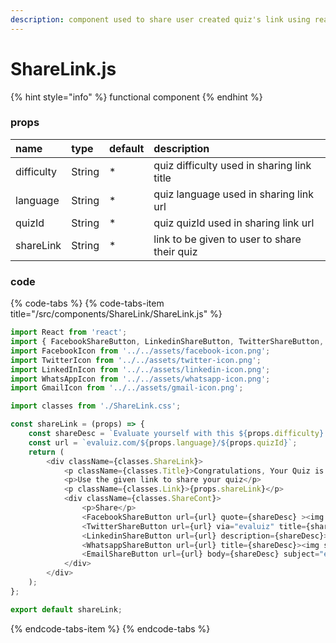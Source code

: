 ```yaml
---
description: component used to share user created quiz's link using react-share
---
```


# ShareLink.js

{% hint style="info" %}
functional component
{% endhint %}



### props

| name | type | default | description |
| :--- | :--- | :--- | :--- |
| difficulty | String | \* | quiz difficulty used in sharing link title |
| language | String | \* | quiz language used in sharing link url |
| quizId | String | \* | quiz quizId used in sharing link url |
| shareLink | String | \* | link to be given to user to share their quiz |



### code

{% code-tabs %}
{% code-tabs-item title="/src/components/ShareLink/ShareLink.js" %}
```javascript
import React from 'react';
import { FacebookShareButton, LinkedinShareButton, TwitterShareButton, WhatsappShareButton, EmailShareButton } from 'react-share'; //https://github.com/nygardk/react-share
import FacebookIcon from '../../assets/facebook-icon.png';
import TwitterIcon from '../../assets/twitter-icon.png';
import LinkedInIcon from '../../assets/linkedin-icon.png';
import WhatsAppIcon from '../../assets/whatsapp-icon.png';
import GmailIcon from '../../assets/gmail-icon.png';

import classes from './ShareLink.css';

const shareLink = (props) => {
    const shareDesc = `Evaluate yourself with this ${props.difficulty} level ${props.language}`;
    const url = `evaluiz.com/${props.language}/${props.quizId}`;
    return (
        <div className={classes.ShareLink}>
            <p className={classes.Title}>Congratulations, Your Quiz is Successfully Created</p>
            <p>Use the given link to share your quiz</p>
            <p className={classes.Link}>{props.shareLink}</p>
            <div className={classes.ShareCont}>
                <p>Share</p>
                <FacebookShareButton url={url} quote={shareDesc} ><img src={FacebookIcon} alt="Facebook Icon"/></FacebookShareButton>
                <TwitterShareButton url={url} via="evaluiz" title={shareDesc}><img src={TwitterIcon} alt="Twitter Icon"/></TwitterShareButton>
                <LinkedinShareButton url={url} description={shareDesc}><img src={LinkedInIcon} alt="LinkedIn Icon"/></LinkedinShareButton>
                <WhatsappShareButton url={url} title={shareDesc}><img src={WhatsAppIcon} alt="WhatsApp Icon"/></WhatsappShareButton>
                <EmailShareButton url={url} body={shareDesc} subject="evaluiz.com"><img src={GmailIcon} alt="Gmail Icon"/></EmailShareButton>
            </div>
        </div>
    );
};

export default shareLink;
```
{% endcode-tabs-item %}
{% endcode-tabs %}

